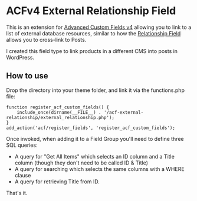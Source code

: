 # ACFv4 External Relationship Field

This is an extension for [Advanced Custom Fields v4](http://www.advancedcustomfields.com/) allowing you to link to a list of external database resources, similar to how the [Relationship Field](http://www.advancedcustomfields.com/resources/field-types/relationship/) allows you to cross-link to Posts.

I created this field type to link products in a different CMS into posts in WordPress.

## How to use

Drop the directory into your theme folder, and link it via the functions.php file:

```
function register_acf_custom_fields() {
	include_once(dirname(__FILE__) . '/acf-external-relationship/external_relationship.php');
}
add_action('acf/register_fields', 'register_acf_custom_fields');
```

Once invoked, when adding it to a Field Group you'll need to define three SQL queries:

* A query for "Get All Items" which selects an ID column and a Title column (though they don't need to be called ID & Title)
* A query for searching which selects the same columns with a WHERE clause
* A query for retrieving Title from ID.

That's it.